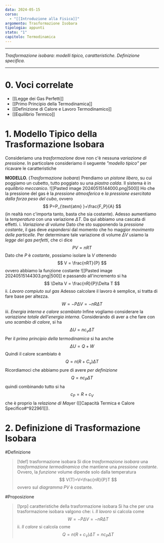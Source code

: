 ```yaml
---
data: 2024-05-15
corso:
  - "[[Introduzione alla Fisica]]"
argomento: Trasformazione Isobara
tipologia: appunti
stato: "1"
capitolo: Termodinamica
---
```

- - -
*Trasformazione isobara: modelli tipico, caratteristiche. Definizione specifica.*
- - -
# 0. Voci correlate
- [[Legge dei Gas Perfetti]]
- [[Primo Principio della Termodinamica]]
- [[Definizione di Calore e Lavoro Termodinamico]]
- [[Equilibrio Termico]]
# 1. Modello Tipico della Trasformazione Isobara
Consideriamo una *trasformazione* dove non c'è nessuna *variazione di pressione*. In particolare consideriamo il seguente *"modello tipico"* per ricavare le caratteristiche

**MODELLO.** (*Trasformazione isobara*)
Prendiamo un *pistone libero*, su cui poggiamo un cubetto, tutto poggiato su una *piastra calda*. Il sistema è in *equilibrio meccanico*.
![[Pasted image 20240515144000.png|500]]
Ho che la pressione del gas è la *pressione atmosferica* e *la pressione esercitata dalla forza peso del cubo*, ovvero
$$
P=P_{\text{atm} }+\frac{F_P}{A}
$$
(in realtà non c'importa tanto, basta che sia costante). Adesso aumentiamo la *temperatura* con una variazione $\Delta T$.  Da qui abbiamo una cascata di effetti.
i. *Variazione di volume*
Dato che sto supponendo la *pressione costante*, il gas deve *espandersi* dal momento che ho maggior *movimento delle particelle*. Per determinare tale variazione di volume $\Delta V$ usiamo la *legge dei gas perfetti*, che ci dice
$$
PV=nRT
$$
Dato che $P$ è *costante*, possiamo isolare la $V$ ottenendo
$$
V = \frac{nRT}{P}
$$
ovvero abbiamo la funzione costante
![[Pasted image 20240515144303.png|500]]
e passando all'incremento si ha
$$
\Delta V = \frac{nR}{P}\Delta T
$$
ii. *Lavoro compiuto sul gas*
Adesso calcolare il lavoro è semplice, si tratta di fare base per altezza.
$$
W=-P \Delta V = -nR\Delta T
$$
iii. *Energia interna e calore scambiato*
Infine vogliamo considerare la *variazione totale dell'energia interna*. Considerando di aver a che fare con uno *scambio di calore*, si ha
$$
\Delta U = nc_v \Delta T
$$
Per il *primo principio della termodinamica* si ha anche
$$
\Delta U = Q+W
$$
Quindi il calore scambiato è
$$
Q=n(R+C_v)\Delta T
$$
Ricordiamoci che abbiamo pure di avere *per definizione*
$$
Q=nc_P \Delta T
$$
quindi combinando tutto si ha
$$
c_P = R+c_V
$$
che è proprio la *relazione di Mayer* ([[Capacità Termica e Calore Specifico#^922961]]).

# 2. Definizione di Trasformazione Isobara
#Definizione 
> [!def] trasformazione isobara
> Si dice *trasformazione isobara* una *trasformazione termodinamica* che mantiene una *pressione costante*. Ovvero, la *funzione* volume dipende solo dalla temperatura
> $$
> V(T)=V=\frac{nR}{P}T
> $$
> ovvero sul *diagramma PV* è costante.

#Proposizione 
> [!prp] caratteristiche della trasformazione isobara
> Si ha che per una trasformazione isobara valgono che:
> i. *Il lavoro* si calcola come
> $$
> W=-P\Delta V = -nR \Delta T
> $$
> ii. *Il calore* si calcola come
> $$
> Q=n(R+c_V)\Delta T=nc_P \Delta T
> $$


